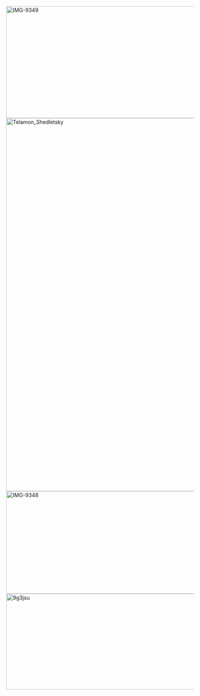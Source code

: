 <img width="1090" height="300" alt="IMG-9349" src="https://github.com/user-attachments/assets/825cf5a5-1f03-481b-9bfc-44a307886557" />
 
<img width="1000" heght="300" alt="Telamon_Shedletsky" src="https://github.com/user-attachments/assets/05abf2ee-2af1-4a5f-a516-b349fdea4791" />

<img width="1090" height="275" alt="IMG-9348" src="https://github.com/user-attachments/assets/79972bd8-7576-495b-b3a7-133252b91b1b" />












<img width="1000" height="257" alt="9g3jsu" src="https://github.com/user-attachments/assets/44a6181c-00d3-49e1-be3a-dac797c58508" />
